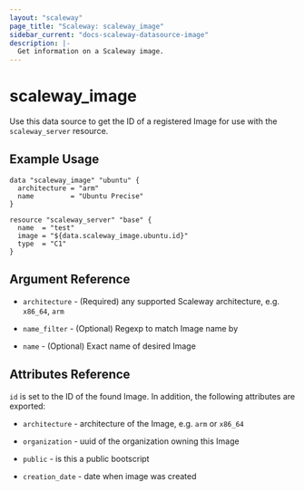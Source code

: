 ```yaml
---
layout: "scaleway"
page_title: "Scaleway: scaleway_image"
sidebar_current: "docs-scaleway-datasource-image"
description: |-
  Get information on a Scaleway image.
---
```


# scaleway\_image

Use this data source to get the ID of a registered Image for use with the
`scaleway_server` resource.

## Example Usage

```hcl
data "scaleway_image" "ubuntu" {
  architecture = "arm"
  name         = "Ubuntu Precise"
}

resource "scaleway_server" "base" {
  name  = "test"
  image = "${data.scaleway_image.ubuntu.id}"
  type  = "C1"
}
```

## Argument Reference

* `architecture` - (Required) any supported Scaleway architecture, e.g. `x86_64`, `arm`

* `name_filter` - (Optional) Regexp to match Image name by

* `name` - (Optional) Exact name of desired Image

## Attributes Reference

`id` is set to the ID of the found Image. In addition, the following attributes
are exported:

* `architecture` - architecture of the Image, e.g. `arm` or `x86_64`

* `organization` - uuid of the organization owning this Image

* `public` - is this a public bootscript

* `creation_date` - date when image was created

